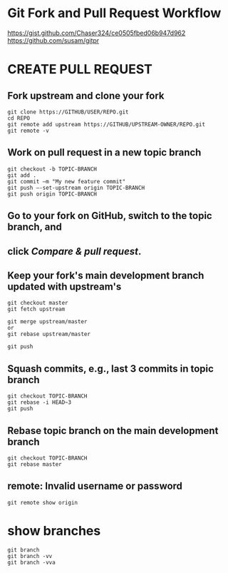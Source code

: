 # Git Fork and Pull Request Workflow

https://gist.github.com/Chaser324/ce0505fbed06b947d962
https://github.com/susam/gitpr

# CREATE PULL REQUEST

## Fork upstream and clone your fork

```
git clone https://GITHUB/USER/REPO.git
cd REPO
git remote add upstream https://GITHUB/UPSTREAM-OWNER/REPO.git
git remote -v
```

## Work on pull request in a new topic branch

```
git checkout -b TOPIC-BRANCH
git add .
git commit –m "My new feature commit"  
git push –-set-upstream origin TOPIC-BRANCH
git push origin TOPIC-BRANCH
```

## Go to your fork on GitHub, switch to the topic branch, and

## click _Compare & pull request_.

## Keep your fork's main development branch updated with upstream's

```
git checkout master
git fetch upstream

git merge upstream/master
or  
git rebase upstream/master

git push
```

## Squash commits, e.g., last 3 commits in topic branch

```
git checkout TOPIC-BRANCH
git rebase -i HEAD~3
git push
```

## Rebase topic branch on the main development branch

```
git checkout TOPIC-BRANCH
git rebase master
```

## remote: Invalid username or password

```
git remote show origin
```

# show branches

```
git branch
git branch -vv
git branch -vva
```

